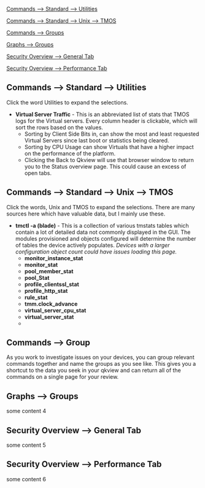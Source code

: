[Commands --> Standard --> Utilities](#commandsutilities)

[Commands --> Standard --> Unix --> TMOS](#commandstmos)

[Commands --> Groups](#commandsgroups)

[Graphs --> Groups](#graphgroups)

[Security Overview --> General Tab](#securitygeneral)

[Security Overview --> Performance Tab](#securityperf)


## <a name=commandsutilities></a> Commands --> Standard --> Utilities

Click the word Utilities to expand the selections.
- **Virtual Server Traffic** - This is an abbreviated list of stats that TMOS logs for the Virtual servers.  Every column header is clickable, which will sort the rows based on the values.
    - Sorting by Client Side Bits in, can show the most and least requested Virtual Servers since last boot or statistics being cleared.
    - Sorting by CPU Usage can show Virtuals that have a higher impact on the performance of the platform.
    - Clicking the Back to Qkview will use that browser window to return you to the Status overview page.  This could cause an excess of open tabs.

## <a name=commandstmos></a> Commands --> Standard --> Unix --> TMOS

Click the words, Unix and TMOS to expand the selections.
There are many sources here which have valuable data, but I mainly use these. 
- **tmctl -a (blade)** - This is a collection of various tmstats tables which contain a lot of detailed data not commonly displayed in the GUI. The modules provisioned and objects configured will determine the number of tables the device actively populates. *Devices with a larger configuration object count could have issues loading this page.*
    - **monitor_instance_stat**
    - **monitor_stat**
    - **pool_member_stat**
    - **pool_Stat**
    - **profile_clientssl_stat**
    - **profile_http_stat**
    - **rule_stat**
    - **tmm.clock_advance**
    - **virtual_server_cpu_stat**
    - **virtual_server_stat**
    - 


## <a name=commandsgroups></a> Commands --> Group

As you work to investigate issues on your devices, you can group relevant commands together and name the groups as you see like.  This gives you a shortcut to the data you seek in your qkview and can return all of the commands on a single page for your review.

## <a name=graphgroups></a> Graphs --> Groups

some content 4

## <a name=securitygeneral></a> Security Overview --> General Tab

some content 5 

## <a name=securityperf></a> Security Overview --> Performance Tab

some content 6
